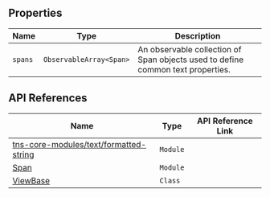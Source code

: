 ## Properties

| Name     | Type    | Description    |
|----------|---------|----------------|
| `spans`   | `ObservableArray<Span>` | An observable collection of Span objects used to define common text properties. |

## API References

| Name     | Type    | API Reference Link |
|----------|---------|--------------------|
| [tns-core-modules/text/formatted-string](http://docs.nativescript.org/api-reference/modules/_text_formatted_string_.html) | `Module` |
| [Span](https://docs.nativescript.org/api-reference/modules/_ui_text_base_span_) | `Module` |
| [ViewBase](https://docs.nativescript.org/api-reference/classes/_ui_core_view_base_.viewbase) | `Class` |
